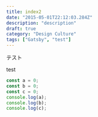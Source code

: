 ```yaml
---
title: index2
date: "2015-05-01T22:12:03.284Z"
description: "description"
draft: true
category: "Design Culture"
tags: ["Gatsby", "test"]
---
```


テスト




test
```javascript{1-3,6}:title=src/index.js
const a = 0;
const b = 0;
const c = 0;
console.log(a);
console.log(b);
console.log(c);
```